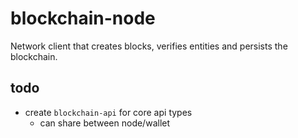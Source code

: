 # blockchain-node

Network client that creates blocks, verifies entities and persists the blockchain.

## todo

* create `blockchain-api` for core api types
  * can share between node/wallet
